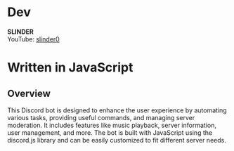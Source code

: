 # Dev
**SLINDER**  
YouTube: [slinder0](https://www.youtube.com/c/slinder0)  

# Written in JavaScript

## Overview
This Discord bot is designed to enhance the user experience by automating various tasks, providing useful commands, and managing server moderation. It includes features like music playback, server information, user management, and more. The bot is built with JavaScript using the discord.js library and can be easily customized to fit different server needs.
